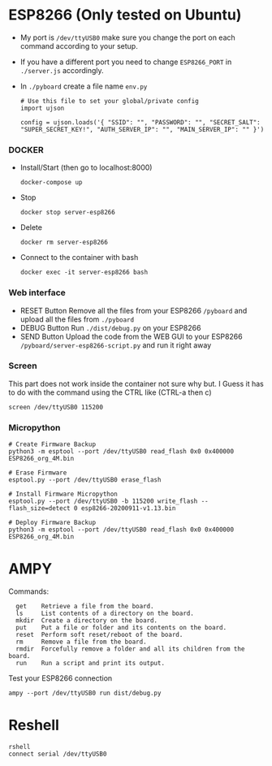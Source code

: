 # ESP8266 (Only tested on Ubuntu)

- My port is `/dev/ttyUSB0` make sure you change the port on each command according to your setup.
- If you have a different port you need to change `ESP8266_PORT` in `./server.js` accordingly.
- In `./pyboard` create a file name `env.py`

  ```
  # Use this file to set your global/private config
  import ujson

  config = ujson.loads('{ "SSID": "", "PASSWORD": "", "SECRET_SALT": "SUPER_SECRET_KEY!", "AUTH_SERVER_IP": "", "MAIN_SERVER_IP": "" }')
  ```

### DOCKER

- Install/Start (then go to localhost:8000)
  ```
  docker-compose up
  ```
- Stop
  ```
  docker stop server-esp8266
  ```
- Delete
  ```
  docker rm server-esp8266
  ```
- Connect to the container with bash
  ```
  docker exec -it server-esp8266 bash
  ```

### Web interface

- RESET Button
  Remove all the files from your ESP8266 `/pyboard` and upload all the files from `./pyboard`
- DEBUG Button
  Run `./dist/debug.py` on your ESP8266
- SEND Button
  Upload the code from the WEB GUI to your ESP8266 `/pyboard/server-esp8266-script.py` and run it right away

### Screen

This part does not work inside the container not sure why but. I Guess it has to do with the command using the CTRL like (CTRL-a then c)

    screen /dev/ttyUSB0 115200

### Micropython

    # Create Firmware Backup
    python3 -m esptool --port /dev/ttyUSB0 read_flash 0x0 0x400000 ESP8266_org_4M.bin

    # Erase Firmware
    esptool.py --port /dev/ttyUSB0 erase_flash

    # Install Firmware Micropython
    esptool.py --port /dev/ttyUSB0 -b 115200 write_flash --flash_size=detect 0 esp8266-20200911-v1.13.bin

    # Deploy Firmware Backup
    python3 -m esptool --port /dev/ttyUSB0 read_flash 0x0 0x400000 ESP8266_org_4M.bin

# AMPY

Commands:

      get    Retrieve a file from the board.
      ls     List contents of a directory on the board.
      mkdir  Create a directory on the board.
      put    Put a file or folder and its contents on the board.
      reset  Perform soft reset/reboot of the board.
      rm     Remove a file from the board.
      rmdir  Forcefully remove a folder and all its children from the board.
      run    Run a script and print its output.

Test your ESP8266 connection

    ampy --port /dev/ttyUSB0 run dist/debug.py

# Reshell

    rshell
    connect serial /dev/ttyUSB0

